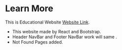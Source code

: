 # Learn More

This is Educational Website [Website Link](https://github.com/facebook/create-react-app).

- This website made by React and Bootstrap.
- Header NavBar and Footer NavBar work will same .
- Not Found Pages added.
